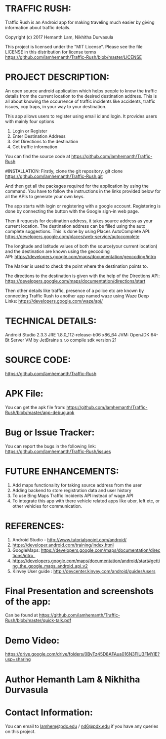 # TRAFFIC RUSH:

Traffic Rush is an Android app for making traveling much easier by giving information about traffic details.

Copyright (c) 2017 Hemanth Lam, Nikhitha Durvasula

This project is licensed under the "MIT License". Please see the file LICENSE in this distribution for license terms https://github.com/lamhemanth/Traffic-Rush/blob/master/LICENSE

# PROJECT DESCRIPTION: 
An open source android application which helps people to know the traffic details from the current location to the desired destination address. This is all about knowing the occurrence of traffic incidents like accidents, traffic issues, cop traps, in your way to your destination.

This app allows users to register using email id and login. It provides users with mainly four options
1. Login or Register
2. Enter Destination Address
3. Get Directions to the destination
4. Get traffic information

You can find the source code at https://github.com/lamhemanth/Traffic-Rush

#INSTALLATION:
Firstly, clone the git repository.
git clone https://github.com/lamhemanth/Traffic-Rush.git

And then get all the packages required for the application by using the command.
You have to follow the instructions in the links provided below for all the APIs to generate your own keys. 

The app starts with login or registering with a google account. Registering is done by connecting the button with the Google sign-in web page.

Then it requests for destination address, it takes source address as your current location. The destination address can be filled using the auto complete suggestions. This is done by using Places AutoComplete API: https://developers.google.com/places/web-service/autocomplete

The longitude and latitude values of both the source(your current location) and the destination are known using the geocoding API: https://developers.google.com/maps/documentation/geocoding/intro

The Marker is used to check the point where the destination points to.

The directions to the destination is given with the help of the Directions API: https://developers.google.com/maps/documentation/directions/start

Then other details like traffic, presence of a police etc are known by connecting Traffic Rush to another app named waze using Waze Deep Links: https://developers.google.com/waze/api/

# TECHNICAL DETAILS:
Android Studio 2.3.3
JRE 1.8.0_112-release-b06 x86_64
JVM: OpenJDK 64-Bt Server VM by JetBrains s.r.o
compile sdk version 21

# SOURCE CODE: 
https://github.com/lamhemanth/Traffic-Rush

# APK File:
You can get the apk file from: https://github.com/lamhemanth/Traffic-Rush/blob/master/app-debug.apk


# Bug or Issue Tracker:

You can report the bugs in the following link: 
https://github.com/lamhemanth/Traffic-Rush/issues

# FUTURE ENHANCEMENTS:
1. Add maps functionality for taking source address from the user
2. Adding backend to store registration data and user history
3. To use Bing Maps Traffic Incidents API instead of wage API
4. To integrate this app with there vehicle related apps like uber, left etc, or other vehicles for communication.

# REFERENCES:
1. Android Studio - http://www.tutorialspoint.com/android/
2. https://developer.android.com/training/index.html
3. GoogleMaps: https://developers.google.com/maps/documentation/directions/intro ,
4. https://developers.google.com/maps/documentation/android/start#getting_the_google_maps_android_api_v2
5. Kinvey User guide : http://devcenter.kinvey.com/android/guides/users

# Final Presentation and screenshots of the app:
Can be found at https://github.com/lamhemanth/Traffic-Rush/blob/master/quick-talk.pdf

# Demo Video:
https://drive.google.com/drive/folders/0ByTz45D8AFAua016N3FIU3FMYlE?usp=sharing

# Author Hemanth Lam & Nikhitha Durvasula

# Contact Information: 
You can email to lamhem@pdx.edu / nd6@pdx.edu if you have any queries on this project.
